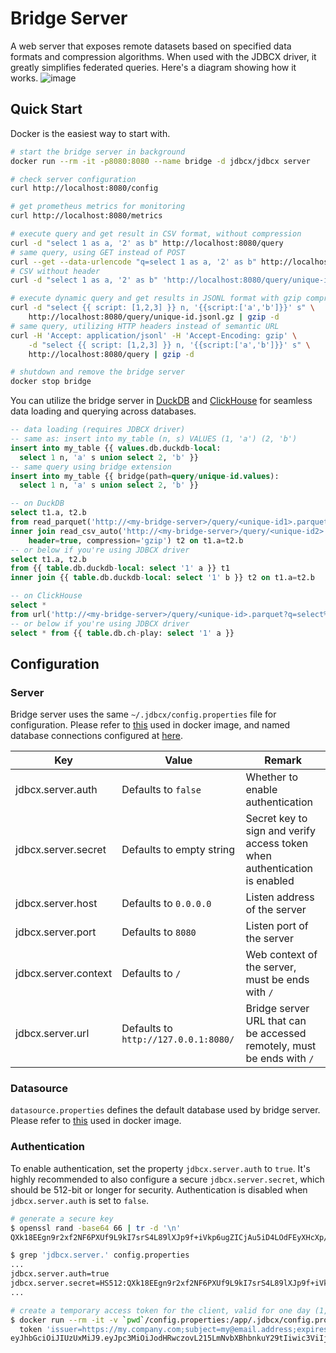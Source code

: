 # Bridge Server

A web server that exposes remote datasets based on specified data formats and compression algorithms. When used with the JDBCX driver, it greatly simplifies federated queries. Here's a diagram showing how it works.
![image](https://github.com/jdbcx/jdbcx/assets/4270380/4dc3b215-16d9-4d40-8b94-778f68529919)

## Quick Start

Docker is the easiest way to start with.

```bash
# start the bridge server in background
docker run --rm -it -p8080:8080 --name bridge -d jdbcx/jdbcx server

# check server configuration
curl http://localhost:8080/config

# get prometheus metrics for monitoring
curl http://localhost:8080/metrics

# execute query and get result in CSV format, without compression
curl -d "select 1 as a, '2' as b" http://localhost:8080/query
# same query, using GET instead of POST
curl --get --data-urlencode "q=select 1 as a, '2' as b" http://localhost:8080/query
# CSV without header
curl -d "select 1 as a, '2' as b" 'http://localhost:8080/query/unique-id.csv?header=false'

# execute dynamic query and get results in JSONL format with gzip compression
curl -d "select {{ script: [1,2,3] }} n, '{{script:['a','b']}}' s" \
    http://localhost:8080/query/unique-id.jsonl.gz | gzip -d
# same query, utilizing HTTP headers instead of semantic URL
curl -H 'Accept: application/jsonl' -H 'Accept-Encoding: gzip' \
    -d "select {{ script: [1,2,3] }} n, '{{script:['a','b']}}' s" \
    http://localhost:8080/query | gzip -d

# shutdown and remove the bridge server
docker stop bridge
```

You can utilize the bridge server in [DuckDB](https://duckdb.org/) and [ClickHouse](https://clickhouse.com/) for seamless data loading and querying across databases.

```sql
-- data loading (requires JDBCX driver)
-- same as: insert into my_table (n, s) VALUES (1, 'a') (2, 'b')
insert into my_table {{ values.db.duckdb-local:
  select 1 n, 'a' s union select 2, 'b' }}
-- same query using bridge extension
insert into my_table {{ bridge(path=query/unique-id.values):
  select 1 n, 'a' s union select 2, 'b' }}

-- on DuckDB
select t1.a, t2.b
from read_parquet('http://<my-bridge-server>/query/<unique-id1>.parquet?q=select%20%271%27%20a&codec=zstd') t1
inner join read_csv_auto('http://<my-bridge-server>/query/<unique-id2>.csv.gz?q=select%20%271%27%20b',
    header=true, compression='gzip') t2 on t1.a=t2.b
-- or below if you're using JDBCX driver
select t1.a, t2.b
from {{ table.db.duckdb-local: select '1' a }} t1
inner join {{ table.db.duckdb-local: select '1' b }} t2 on t1.a=t2.b

-- on ClickHouse
select *
from url('http://<my-bridge-server>/query/<unique-id>.parquet?q=select%20%271%27%20a&codec=zstd', Parquet)
-- or below if you're using JDBCX driver
select * from {{ table.db.ch-play: select '1' a }}
```

## Configuration

### Server

Bridge server uses the same `~/.jdbcx/config.properties` file for configuration. Please refer to [this](/docker/app/.jdbcx/config.properties) used in docker image, and named database connections configured at [here](/docker/app/.jdbcx/db).

| Key                  | Value                                | Remark                                                                    |
| -------------------- | ------------------------------------ | ------------------------------------------------------------------------- |
| jdbcx.server.auth    | Defaults to `false`                  | Whether to enable authentication                                          |
| jdbcx.server.secret  | Defaults to empty string             | Secret key to sign and verify access token when authentication is enabled |
| jdbcx.server.host    | Defaults to `0.0.0.0`                | Listen address of the server                                              |
| jdbcx.server.port    | Defaults to `8080`                   | Listen port of the server                                                 |
| jdbcx.server.context | Defaults to `/`                      | Web context of the server, must be ends with `/`                          |
| jdbcx.server.url     | Defaults to `http://127.0.0.1:8080/` | Bridge server URL that can be accessed remotely, must be ends with `/`    |

### Datasource

`datasource.properties` defines the default database used by bridge server. Please refer to [this](/docker/app/datasource.properties) used in docker image.

### Authentication

To enable authentication, set the property `jdbcx.server.auth` to `true`. It's highly recommended to also configure a secure `jdbcx.server.secret`, which should be 512-bit or longer for security. Authentication is disabled when `jdbcx.server.auth` is set to `false`.

```bash
# generate a secure key
$ openssl rand -base64 66 | tr -d '\n'
QXk18EEgn9r2xf2NF6PXUf9L9kI7srS4L89lXJp9f+iVkp6ugZICjAu5iD4LOdFEyXHcXp/mnJ3K4wu85D77kV1w

$ grep 'jdbcx.server.' config.properties
...
jdbcx.server.auth=true
jdbcx.server.secret=HS512:QXk18EEgn9r2xf2NF6PXUf9L9kI7srS4L89lXJp9f+iVkp6ugZICjAu5iD4LOdFEyXHcXp/mnJ3K4wu85D77kV1w
...

# create a temporary access token for the client, valid for one day (1,440 minutes).
$ docker run --rm -it -v `pwd`/config.properties:/app/.jdbcx/config.properties jdbcx/jdbcx \
  token 'issuer=https://my.company.com;subject=my@email.address;expires=1440;allowed_ips=192.168.1.0/24'
eyJhbGciOiJIUzUxMiJ9.eyJpc3MiOiJodHRwczovL215LmNvbXBhbnkuY29tIiwic3ViIjoibXlAZW1haWwuYWRkcmVzcyIsImp0aSI6Ijk2ZWNkMjk1LTUxYmMtNGFjMy04MTkzLWYxMDY5MTRkNThiYSIsImlhdCI6MTc1OTk2Mjk1MywiZXhwIjoxNzYwMDQ5MzUzLCJhbGxvd2VkX2lwcyI6IjE5Mi4xNjguMS4wLzI0In0.ME9i19RUME6NGwLfoP_nayqfXLrm6uFsQ-9Ghcv03gyXyGoL86XW-AdUgstaJIUwa6QoU2WydOWM25yo5UOiug
```
